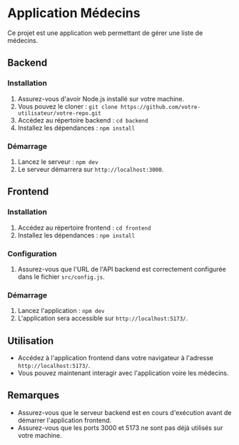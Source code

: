 # Application Médecins

Ce projet est une application web permettant de gérer une liste de médecins.

## Backend

### Installation

1. Assurez-vous d'avoir Node.js installé sur votre machine.
2. Vous pouvez le cloner : `git clone https://github.com/votre-utilisateur/votre-repo.git`
3. Accédez au répertoire backend : `cd backend`
4. Installez les dépendances : `npm install`

### Démarrage

1. Lancez le serveur : `npm dev`
2. Le serveur démarrera sur `http://localhost:3000`.

## Frontend

### Installation

1. Accédez au répertoire frontend : `cd frontend`
2. Installez les dépendances : `npm install`

### Configuration

1. Assurez-vous que l'URL de l'API backend est correctement configurée dans le fichier `src/config.js`.

### Démarrage

1. Lancez l'application : `npm dev`
2. L'application sera accessible sur `http://localhost:5173/`.

## Utilisation

- Accédez à l'application frontend dans votre navigateur à l'adresse `http://localhost:5173/`.
- Vous pouvez maintenant interagir avec l'application voire les médecins.

## Remarques

- Assurez-vous que le serveur backend est en cours d'exécution avant de démarrer l'application frontend.
- Assurez-vous que les ports 3000 et 5173 ne sont pas déjà utilisés sur votre machine.
